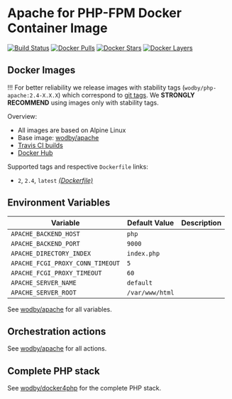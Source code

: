 # Apache for PHP-FPM Docker Container Image 

[![Build Status](https://travis-ci.org/wodby/php-apache.svg?branch=master)](https://travis-ci.org/wodby/php-apache)
[![Docker Pulls](https://img.shields.io/docker/pulls/wodby/php-apache.svg)](https://hub.docker.com/r/wodby/php-apache)
[![Docker Stars](https://img.shields.io/docker/stars/wodby/php-apache.svg)](https://hub.docker.com/r/wodby/php-apache)
[![Docker Layers](https://images.microbadger.com/badges/image/wodby/php-apache.svg)](https://microbadger.com/images/wodby/php-apache)

## Docker Images

!!! For better reliability we release images with stability tags (`wodby/php-apache:2.4-X.X.X`) which correspond to [git tags](https://github.com/wodby/php-apache/releases). We **STRONGLY RECOMMEND** using images only with stability tags. 

Overview:

* All images are based on Alpine Linux
* Base image: [wodby/apache](https://github.com/wodby/apache)
* [Travis CI builds](https://travis-ci.org/wodby/php-apache) 
* [Docker Hub](https://hub.docker.com/r/wodby/php-apache)

Supported tags and respective `Dockerfile` links:

* `2`, `2.4`, `latest` [_(Dockerfile)_](https://github.com/wodby/php-apache/tree/master/Dockerfile)

## Environment Variables

| Variable                         | Default Value   | Description |
| -------------------------------- | --------------- | ----------- |
| `APACHE_BACKEND_HOST`            | `php`           |             |
| `APACHE_BACKEND_PORT`            | `9000`          |             |
| `APACHE_DIRECTORY_INDEX`         | `index.php`     |             |
| `APACHE_FCGI_PROXY_CONN_TIMEOUT` | `5`             |             |
| `APACHE_FCGI_PROXY_TIMEOUT`      | `60`            |             |
| `APACHE_SERVER_NAME`             | `default`       |             |
| `APACHE_SERVER_ROOT`             | `/var/www/html` |             |

See [wodby/apache](https://github.com/wodby/apache) for all variables.

## Orchestration actions

See [wodby/apache](https://github.com/wodby/apache) for all actions.

## Complete PHP stack

See [wodby/docker4php](https://github.com/wodby/docker4php) for the complete PHP stack.
